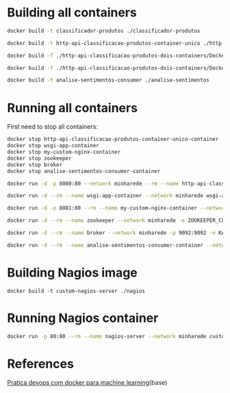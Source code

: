 # Building all containers


```bash
docker build -t classificador-produtos ./classificador-produtos

docker build -t http-api-classificacao-produtos-container-unico ./http-api-classificacao-produtos-container-unico

docker build -f ./http-api-classificacao-produtos-dois-containers/Dockerfile-wsgi -t wsgi-app ./http-api-classificacao-produtos-dois-containers/

docker build -f ./http-api-classificacao-produtos-dois-containers/Dockerfile-nginx -t custom-nginx ./http-api-classificacao-produtos-dois-containers/

docker build -t analise-sentimentos-consumer ./analise-sentimentos
```



# Running all containers

First need to stop all containers:
```bash
docker stop http-api-classificacao-produtos-container-unico-container
docker stop wsgi-app-container
docker stop my-custom-nginx-container
docker stop zookeeper
docker stop broker
docker stop analise-sentimentos-consumer-container
```


```bash
docker run -d -p 8080:80 --network minharede --rm --name http-api-classificacao-produtos-container-unico-container http-api-classificacao-produtos-container-unico

docker run -d --rm --name wsgi-app-container --network minharede wsgi-app

docker run -d -p 8081:80 --rm --name my-custom-nginx-container --network minharede custom-nginx

docker run -d --rm --name zookeeper --network minharede -e ZOOKEEPER_CLIENT_PORT=2181 -e ZOOKEEPER_TICK_TIME=2000 confluentinc/cp-zookeeper:7.0.1

docker run -d --rm --name broker --network minharede -p 9092:9092 -e KAFKA_BROKER_ID=1 -e KAFKA_ZOOKEEPER_CONNECT='zookeeper:2181' -e KAFKA_LISTENER_SECURITY_PROTOCOL_MAP=PLAINTEXT:PLAINTEXT,PLAINTEXT_INTERNAL:PLAINTEXT -e KAFKA_ADVERTISED_LISTENERS=PLAINTEXT://localhost:9092,PLAINTEXT_INTERNAL://broker:29092 -e KAFKA_OFFSETS_TOPIC_REPLICATION_FACTOR=1 -e KAFKA_TRANSACTION_STATE_LOG_MIN_ISR=1 -e KAFKA_TRANSACTION_STATE_LOG_REPLICATION_FACTOR=1 confluentinc/cp-kafka:7.0.1

docker run -d --rm --name analise-sentimentos-consumer-container --network minharede analise-sentimentos-consumer
```




# Building Nagios image

```
docker build -t custom-nagios-server ./nagios
```


# Running Nagios container
```bash
docker run -p 80:80 --rm --name nagios-server --network minharede custom-nagios-server
```

# References
[Pratica devops com docker para machine learning](https://aurimrv.gitbook.io/pratica-devops-com-docker-para-machine-learning/)(base) 
